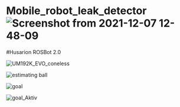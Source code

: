 # Mobile_robot_leak_detector![Screenshot from 2021-12-07 12-48-09](https://user-images.githubusercontent.com/58272568/161645020-f7caa963-43b7-4bd1-8351-5d45046e6be2.jpg)


#Husarion ROSBot 2.0




![UM192K_EVO_coneless](https://user-images.githubusercontent.com/58272568/161645315-6e2f86f3-fd55-4786-9f75-20cf39a4c9bf.jpg)







![estimating ball](https://user-images.githubusercontent.com/58272568/161645384-5f51107a-5dd4-4677-9c61-62394043a7e1.png)







![goal](https://user-images.githubusercontent.com/58272568/161645401-aee438d4-a5dc-4c47-8335-ee5219bf79a2.png)






![goal_Aktiv](https://user-images.githubusercontent.com/58272568/161645410-861dbf30-7155-48cf-8716-8861566dddd2.png)
